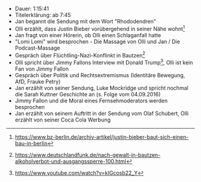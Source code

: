 - Dauer: 1:15:41
- Titelerklärung: ab 7:45 
- Jan begannt die Sendung mit dem Wort "Rhododendren"
- Olli erzählt, dass Justin Bieber vorübergehend in seiner Nähe wohnt[^1]
- Jan fragt von einer Hörerin, ob Olli einen Schlaganfall hatte
- "Lomi Lomi" wird besprochen - Die Massage von Olli und Jan / Die Podcast-Massage
- Gespräch über Flüchtling-Nazi-Konflinkt in Bautzen[^2]
- Olli spricht über Jimmy Fallons Interview mit Donald Trump[^3], Olli ist kein Fan von Jimmy Fallon
- Gespräch über Politik und Rechtsextremismus (Identitäre Bewegung, AfD, Frauke Petry)
- Jan erzählt von seiner Sendung, Luke Mockridge und spricht nochmal die Sarah Kuttner Geschichte an (s. Folge vom 04.09.2016)
- Jimmy Fallon und die Moral eines Fernsehmoderators werden besprochen
- Jan erzählt von seinem Auftritt in der Sendung vom Olaf Schubert, Olli erzählt von seiner Coca Cola Werbung 

[^1]: https://www.bz-berlin.de/archiv-artikel/justin-bieber-baut-sich-einen-bau-in-berlin
[^2]: https://www.deutschlandfunk.de/nach-gewalt-in-bautzen-alkoholverbot-und-ausgangssperre-100.html
[^3]: https://www.youtube.com/watch?v=kIGcosb22_Y
